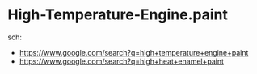 # High-Temperature-Engine.paint
sch:
- https://www.google.com/search?q=high+temperature+engine+paint
- https://www.google.com/search?q=high+heat+enamel+paint
